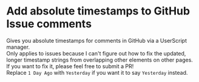 # Add absolute timestamps to GitHub Issue comments
Gives you absolute timestamps for comments in GitHub via a UserScript manager.  
Only applies to issues because I can't figure out how to fix the updated, longer timestamp strings from overlapping other elements on other pages. If you want to fix it, please feel free to submit a PR!  
Replace ```1 Day Ago``` with ```Yesterday``` if you want it to say ```Yesterday``` instead. 
